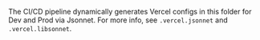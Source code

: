 The CI/CD pipeline dynamically generates Vercel configs in this folder for Dev and Prod via Jsonnet.  For more info, see `.vercel.jsonnet` and `.vercel.libsonnet`.
